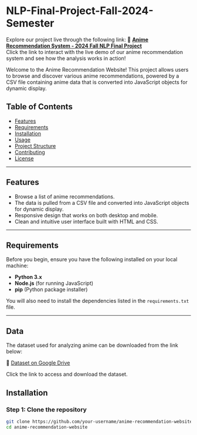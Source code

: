 # NLP-Final-Project-Fall-2024-Semester

Explore our project live through the following link:
🔗 **[Anime Recommendation System - 2024 Fall NLP Final Project](https://ghiyeoz.github.io/2024_Fall_NLP_Final_Project/)**  
Click the link to interact with the live demo of our anime recommendation system and see how the analysis works in action!

Welcome to the Anime Recommendation Website! This project allows users to browse and discover various anime recommendations, powered by a CSV file containing anime data that is converted into JavaScript objects for dynamic display.

## **Table of Contents**

- [Features](#features)
- [Requirements](#requirements)
- [Installation](#installation)
- [Usage](#usage)
- [Project Structure](#project-structure)
- [Contributing](#contributing)
- [License](#license)

---

## **Features**

- Browse a list of anime recommendations.
- The data is pulled from a CSV file and converted into JavaScript objects for dynamic display.
- Responsive design that works on both desktop and mobile.
- Clean and intuitive user interface built with HTML and CSS.

---

## **Requirements**

Before you begin, ensure you have the following installed on your local machine:

- **Python 3.x**  
- **Node.js** (for running JavaScript)
- **pip** (Python package installer)

You will also need to install the dependencies listed in the `requirements.txt` file.

---
## Data

The dataset used for analyzing anime can be downloaded from the link below:

🔗 [Dataset on Google Drive](https://drive.google.com/drive/folders/1ef-PQRhQ0Z-eZB1_YET4AFnIAtMIe52W?usp=drive_link)

Click the link to access and download the dataset.
## **Installation**

### **Step 1: Clone the repository**

```bash
git clone https://github.com/your-username/anime-recommendation-website.git
cd anime-recommendation-website
